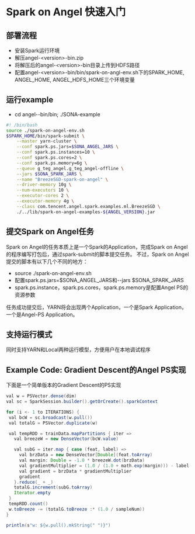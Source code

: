 # Spark on Angel 快速入门

## 部署流程
- 安装Spark运行环境
- 解压angel-\<version\>-bin.zip
- 将解压后的angel-\<version\>-bin目录上传到HDFS路径
- 配置angel-\<version\>-bin/bin/spark-on-angl-env.sh下的SPARK_HOME, ANGEL_HOME, ANGEL_HDFS_HOME三个环境变量

## 运行example
- cd angel-<version>-bin/bin; ./SONA-example

```bash
#! /bin/bash
source ./spark-on-angel-env.sh
$SPARK_HOME/bin/spark-submit \
    --master yarn-cluster \
    --conf spark.ps.jars=$SONA_ANGEL_JARS \
    --conf spark.ps.instances=10 \
    --conf spark.ps.cores=2 \
    --conf spark.ps.memory=6g \
    --queue g_teg_angel.g_teg_angel-offline \
    --jars $SONA_SPARK_JARS \
    --name "BreezeSGD-spark-on-angel" \
    --driver-memory 10g \
    --num-executors 10 \
    --executor-cores 2 \
    --executor-memory 4g \
    --class com.tencent.angel.spark.examples.ml.BreezeSGD \
    ./../lib/spark-on-angel-examples-${ANGEL_VERSION}.jar
```

## 提交Spark on Angel任务
Spark on Angel的任务本质上是一个Spark的Application，完成Spark on Angel的程序编写打包后，通过spark-submit的脚本提交任务。
不过，Spark on Angel提交的脚本有以下几个不同的地方：
- source ./spark-on-angel-env.sh
- 配置spark.ps.jars=$SONA_ANGEL_JARS和--jars $SONA_SPARK_JARS
- spark.ps.instance，spark.ps.cores，spark.ps.memory是配置Angel PS的资源参数

任务成功提交后，YARN将会出现两个Application，一个是Spark Application， 一个是Angel-PS Application。

## 支持运行模式
同时支持YARN和Local两种运行模型，方便用户在本地调试程序

## Example Code: Gradient Descent的Angel PS实现

下面是一个简单版本的Gradient Descent的PS实现
```java
val w = PSVector.dense(dim)
val sc = SparkSession.builder().getOrCreate().sparkContext

for (i <- 1 to ITERATIONS) {
 val bcW = sc.broadcast(w.pull())
 val totalG = PSVector.duplicate(w)

 val tempRDD = trainData.mapPartitions { iter =>
   val breezeW = new DenseVector(bcW.value)

   val subG = iter.map { case (feat, label) =>
     val brzData = new DenseVector[Double](feat.toArray)
     val margin: Double = -1.0 * breezeW.dot(brzData)
     val gradientMultiplier = (1.0 / (1.0 + math.exp(margin))) - label
     val gradient = brzData * gradientMultiplier
     gradient
   }.reduce(_ + _)
   totalG.increment(subG.toArray)
   Iterator.empty
 }
 tempRDD.count()
 w.toBreeze -= (totalG.toBreeze :* (1.0 / sampleNum))
}

println(s"w: ${w.pull().mkString(" ")}")
```

